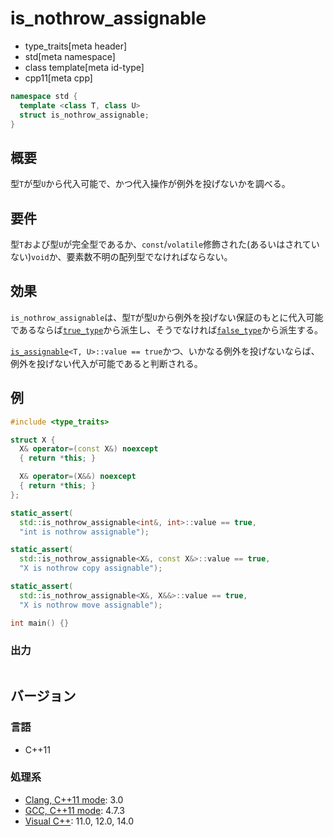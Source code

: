 # is_nothrow_assignable
* type_traits[meta header]
* std[meta namespace]
* class template[meta id-type]
* cpp11[meta cpp]

```cpp
namespace std {
  template <class T, class U>
  struct is_nothrow_assignable;
}
```

## 概要
型`T`が型`U`から代入可能で、かつ代入操作が例外を投げないかを調べる。


## 要件
型`T`および型`U`が完全型であるか、`const`/`volatile`修飾された(あるいはされていない)`void`か、要素数不明の配列型でなければならない。


## 効果
`is_nothrow_assignable`は、型`T`が型`U`から例外を投げない保証のもとに代入可能であるならば[`true_type`](true_type.md)から派生し、そうでなければ[`false_type`](false_type.md)から派生する。

[`is_assignable`](is_assignable.md)`<T, U>::value == true`かつ、いかなる例外を投げないならば、例外を投げない代入が可能であると判断される。


## 例
```cpp
#include <type_traits>

struct X {
  X& operator=(const X&) noexcept
  { return *this; }

  X& operator=(X&&) noexcept
  { return *this; }
};

static_assert(
  std::is_nothrow_assignable<int&, int>::value == true,
  "int is nothrow assignable");

static_assert(
  std::is_nothrow_assignable<X&, const X&>::value == true,
  "X is nothrow copy assignable");

static_assert(
  std::is_nothrow_assignable<X&, X&&>::value == true,
  "X is nothrow move assignable");

int main() {}
```

### 出力
```
```

## バージョン
### 言語
- C++11

### 処理系
- [Clang, C++11 mode](/implementation.md#clang): 3.0
- [GCC, C++11 mode](/implementation.md#gcc): 4.7.3
- [Visual C++](/implementation.md#visual_cpp): 11.0, 12.0, 14.0

